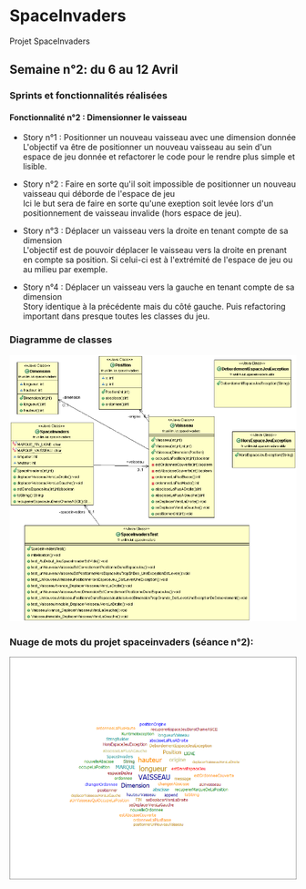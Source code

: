 # SpaceInvaders
Projet SpaceInvaders


## Semaine n°2: du 6 au 12 Avril
### Sprints et fonctionnalités réalisées
#### Fonctionnalité n°2 : Dimensionner le vaisseau

* Story n°1 : Positionner un nouveau vaisseau avec une dimension donnée <br>
  L'objectif va être de positionner un nouveau vaisseau au sein d'un espace de jeu donnée et refactorer le code pour le rendre plus simple et lisible.
  
* Story n°2 : Faire en sorte qu'il soit impossible de positionner un nouveau vaisseau qui déborde de l'espace de jeu <br>
  Ici le but sera de faire en sorte qu'une exeption soit levée lors d'un positionnement de vaisseau invalide (hors espace de jeu).
  
* Story n°3 : Déplacer un vaisseau vers la droite en tenant compte de sa dimension <br>
  L'objectif est de pouvoir déplacer le vaisseau vers la droite en prenant en compte sa position. Si celui-ci est à l'extrémité de l'espace de jeu ou au milieu par exemple.
  
* Story n°4 : Déplacer un vaisseau vers la gauche en tenant compte de sa dimension <br>
  Story identique à la précédente mais du côté gauche. Puis refactoring important dans presque toutes les classes du jeu. 
  
### Diagramme de classes

![Diagramme de classe](https://github.com/RemiLassalle/SpaceInvaders/blob/master/images/Semaine2.gif)

### Nuage de mots du projet spaceinvaders (séance n°2):

![Nuage de mots](https://github.com/RemiLassalle/SpaceInvaders/blob/master/images/NdmS2.png)
